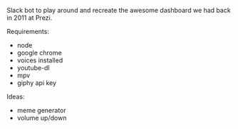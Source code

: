 Slack bot to play around and recreate the awesome dashboard we had back in 2011 at Prezi.

Requirements:
- node
- google chrome
- voices installed
- youtube-dl
- mpv
- giphy api key

Ideas:
- meme generator
- volume up/down
